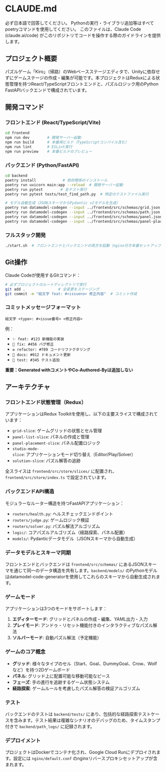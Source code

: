 # CLAUDE.md

必ず日本語で回答してください。
Pythonの実行・ライブラリ追加等はすべてpoetryコマンドを使用してください。
このファイルは、Claude Code (claude.ai/code) がこのリポジトリでコードを操作する際のガイドラインを提供します。

## プロジェクト概要
パズルゲーム「Kiro」（帰路）のWebベースステージエディタで、Unityに依存せずにゲームステージの作成・編集が可能です。本プロジェクトはReduxによる状態管理を持つReact/TypeScriptフロントエンドと、パズルロジック用のPython FastAPIバックエンドで構成されています。

## 開発コマンド

### フロントエンド (React/TypeScript/Vite)
```bash
cd frontend
npm run dev        # 開発サーバー起動
npm run build      # 本番用ビルド（TypeScriptコンパイル含む）
npm run lint       # ESLint実行
npm run preview    # 本番ビルドのプレビュー
```

### バックエンド (Python/FastAPI)
```bash
cd backend
poetry install            # 依存関係のインストール
poetry run uvicorn main:app --reload  # 開発サーバー起動
poetry run pytest        # 全テスト実行
poetry run pytest tests/test_find_path.py  # 特定のテストファイル実行

# モデル自動生成（JSONスキーマからPydantic v2モデルを生成）
poetry run datamodel-codegen --input ../frontend/src/schemas/grid.json --input-file-type jsonschema --output-model-type pydantic_v2.BaseModel --output models/grid.py
poetry run datamodel-codegen --input ../frontend/src/schemas/path.json --input-file-type jsonschema --output-model-type pydantic_v2.BaseModel --output models/path.py
poetry run datamodel-codegen --input ../frontend/src/schemas/panel.json --input-file-type jsonschema --output-model-type pydantic_v2.BaseModel --output models/panel.py
poetry run datamodel-codegen --input ../frontend/src/schemas/panel-placement.json --input-file-type jsonschema --output-model-type pydantic_v2.BaseModel --output models/panel_placement.py
```

### フルスタック開発
```bash
./start.sh  # フロントエンドとバックエンドの両方を起動（nginx付き本番セットアップ）
```

## Git操作

Claude Codeが使用するGitコマンド：

```bash
# 必ずプロジェクトのルートディレクトリで実行
git add .               # 全変更をステージング  
git commit -m "絵文字 feat: #<issueno> 修正内容"  # コミット作成
```


### コミットメッセージフォーマット
```
絵文字 <type>: #<issue番号> <修正内容>
```

例：
- `✨ feat: #123 新機能の実装`
- `🐛 fix: #456 バグ修正`
- `♻️ refactor: #789 コードリファクタリング`
- `📝 docs: #012 ドキュメント更新`
- `🧪 test: #345 テスト追加`

**重要：Generated withコメントやCo-Authored-Byは追加しない**


## アーキテクチャ

### フロントエンド状態管理（Redux）
アプリケーションはRedux Toolkitを使用し、以下の主要スライスで構成されています：
- `grid-slice`: ゲームグリッドの状態とセル管理
- `panel-list-slice`: パネルの作成と管理
- `panel-placement-slice`: パネル配置ロジック
- `studio-mode-slice`: アプリケーションモード切り替え（Editor/Play/Solver）
- `solution-slice`: パズル解答の追跡

全スライスは `frontend/src/store/slices/` に配置され、`frontend/src/store/index.ts` で設定されています。

### バックエンドAPI構造
モジュラーなルーター構造を持つFastAPIアプリケーション：
- `routers/health.py`: ヘルスチェックエンドポイント
- `routers/judge.py`: ゲームロジック検証
- `routers/solver.py`: パズル解法アルゴリズム
- `logic/`: コアパズルアルゴリズム（経路探索、パネル配置）
- `models/`: Pydanticデータモデル（JSONスキーマから自動生成）

### データモデルとスキーマ同期
フロントエンドとバックエンドは `frontend/src/schemas/` にあるJSONスキーマを通じて同一のデータ構造を共有します。`backend/models/` のPythonモデルはdatamodel-code-generatorを使用してこれらのスキーマから自動生成されます。

### ゲームモード
アプリケーションは3つのモードをサポートします：
1. **エディターモード**: グリッドとパネルの作成・編集、YAML出力・入力
2. **プレイモード**: アンドゥ・リセット機能付きのインタラクティブなパズル解法
3. **ソルバーモード**: 自動パズル解法（予定機能）

### ゲームのコア概念
- **グリッド**: 様々なタイプのセル（Start、Goal、DummyGoal、Crow、Wolfなど）を持つ2Dゲームボード
- **パネル**: グリッド上に配置可能な移動可能なピース
- **フェーズ**: 手の進行を追跡するゲーム状態システム
- **経路探索**: ゲームルールを考慮したパズル解答の検証アルゴリズム

### テスト
バックエンドのテストは `backend/tests/` にあり、包括的な経路探索テストケースを含みます。テスト結果は複雑なシナリオのデバッグのため、タイムスタンプ付きで `backend/path_logs/` に記録されます。

### デプロイメント
プロジェクトはDockerでコンテナ化され、Google Cloud Runにデプロイされます。設定には `nginx/default.conf` のnginxリバースプロキシセットアップが含まれます。